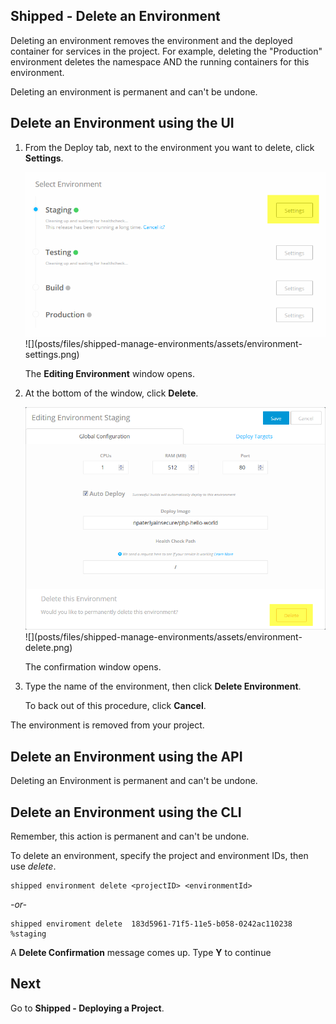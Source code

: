 ## Shipped - Delete an Environment 

Deleting an environment removes the environment and  the deployed container for services in the project. For example, deleting the "Production" environment deletes the namespace AND the running containers for this environment.

Deleting an environment is permanent and can't be undone.



## Delete an Environment using the UI

1. From the Deploy tab, next to the environment you want to delete, click **Settings**.

	<img src="assets/environment-settings.png">
	![](posts/files/shipped-manage-environments/assets/environment-settings.png)

	The **Editing Environment** window opens.

2. At the bottom of the window, click **Delete**.

	<img src="assets/environment-delete.png">
	![](posts/files/shipped-manage-environments/assets/environment-delete.png)

	The confirmation window opens.

3. Type the name of the environment, then click **Delete Environment**.

	To back out of this procedure, click **Cancel**.

The environment is removed from your project.


## Delete an Environment  using the API
Deleting an Environment is permanent and can't be undone.





## Delete an Environment  using the CLI

Remember, this action is permanent and can't be undone.

To delete an environment, specify the project and environment IDs, then use *delete*.

	shipped environment delete <projectID> <environmentId>
*-or-*

	shipped enviroment delete  183d5961-71f5-11e5-b058-0242ac110238 %staging

A **Delete Confirmation** message comes up. Type **Y** to continue




## Next

Go to **Shipped - Deploying a Project**.

